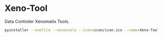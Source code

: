 # Xeno-Tool
Data Controler Xenomatix Tools.
```bash
pyinstaller --onefile --noconsole --icon=icon/icon.ico --name=Xeno-Tool xenomatix_v1.0.1.py
```
